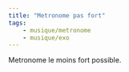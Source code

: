 ```yaml
---
title: "Metronome pas fort"
tags:
    - musique/metronome
    - musique/exo
---
```


Metronome le moins fort possible.

